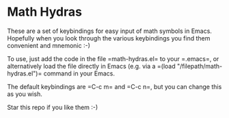 # Math Hydras

These are a set of keybindings for easy input of math symbols in Emacs. Hopefully when you look through the various keybindings you find them convenient and mnemonic :-)

To use, just add the code in the file =math-hydras.el= to your =.emacs=, or alternatively load the file directly in Emacs (e.g. via a =(load "/filepath/math-hydras.el")= command in your Emacs.

The default keybindings are =C-c m= and =C-c n=, but you can change this as you wish.

Star this repo if you like them :-)
